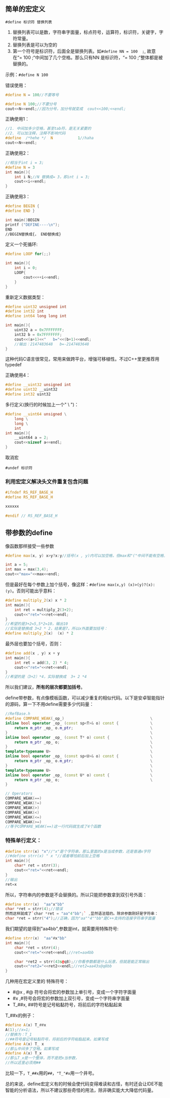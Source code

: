 ## 简单的宏定义

`#define 标识符 替换列表`

1. 替换列表可以是数，字符串字面量，标点符号，运算符，标识符，关键字，字符常量。
2. 替换列表是可以为空的
3. 第一个符号是标识符，后面全是替换列表。如`#define NN = 100  ;`,  故意在“=  100  ;“中间加了几个空格。那么只有NN 是标识符，“= 100  ;“整体都是被替换的。

示例：`#define N 100`

错误使用：

```c++
#define N = 100//不要等号

#define N 100;//不要分号
cout<<N<<endl;//因为分号，加分号就变成  cout<<100;<<endl;
```

正确使用1：

```c++
//1. 中间加多少空格，甚至tab符，是无关紧要的
//2. 可以加注释，注释不影响代码
#define  /*hehe */  N			1//haha
cout<<N<<endl;
```

正确使用2：

```c++
//相当于int i = 3;
#define N = 3
int main(){
	int i N;//N 替换成= 3，即int i = 3;
	cout<<i<<endl;
}
```

正确使用3：

```c++
#define BEGIN {
#define END }

int main()BEGIN
printf ("DEFINE----\n");
END
//BEGIN替换成{， END替换成}
```

定义一个死循环:

```c++
#define LOOP for(;;)

int main(){
	int i = 0;
	LOOP{
		cout<<++i<<endl;
	}
}

```

重新定义数据类型：

```c++
#define uint32 unsigned int
#define int32 int
#define int64 long long int

int main(){
	uint32 a = 0x7FFFFFFF;
	int32 b = 0x7FFFFFFF;
	cout<<(a+1)<<"   b="<<(b+1)<<endl;
    //输出：2147483648   b=-2147483648
}
```

这种代码C语言很常见，常用来做跨平台，增强可移植性。不过C++里更推荐用typedef

正确使用4：

```c++
#define __uint32 unsigned int
#define uint32 __uint32
#define int32 uint32
```

多行定义(换行的时候加上一个" \ ")：

```c++
#define __uint64 unsigned \
	long \
	long \
	int
int main(){
	__uint64 a = 2;
	cout<<sizeof a<<endl;
}
```

取消宏

`#undef 标识符`

### 利用宏定义解决头文件重复包含问题

```c++
#ifndef RS_REF_BASE_H
#define RS_REF_BASE_H

xxxxxx
    
#endif // RS_REF_BASE_H
```

## 带参数的define

像函数那样接受一些参数

```c++
#define max(x, y) x>y?x:y//括号(x , y)内可以加空格，但max和"("中间不能有空格，否则(x,y)不是参数，而是被替换的部分

int a = 5;
int max = max(3,4);
cout<<"max="<<max<<endl;
```

但是最好在每个参数上加个括号，像这样：`#define max(x,y) (x)>(y)?(x):(y)`。否则可能出乎意料：

```c++
#define multiply_2(x) x * 2
int main(){
	int ret = multiply_2(3+2);
	cout<<"ret="<<ret<<endl;
}
//希望的是3+2=5,5*2=10，输出10
//实际是替换成 3+2 * 2，结果是7。所以x外面要加括号：
#define multiply_2(x)  (x) * 2
```

最外层也要加个括号，否则：

```c++
#define add(x , y) x + y
int main(){
	int ret = add(3, 2) * 4;
	cout<<"ret="<<ret<<endl;
}
//希望的是（3+2）*4，实际替换成  3+ 2 *4
```

所以我们建议，**所有的层次都要加括号**。



define带参数，有点像模板函数，可以减少重复的相似代码。以下是安卓智能指针的源码，算一下不用define需要多少代码量：

```c++
//RefBase.h
#define COMPARE_WEAK(_op_)                                      \
inline bool operator _op_ (const sp<T>& o) const {              \
    return m_ptr _op_ o.m_ptr;                                  \
}                                                               \
inline bool operator _op_ (const T* o) const {                  \
    return m_ptr _op_ o;                                        \
}                                                               \
template<typename U>                                            \
inline bool operator _op_ (const sp<U>& o) const {              \
    return m_ptr _op_ o.m_ptr;                                  \
}                                                               \
template<typename U>                                            \
inline bool operator _op_ (const U* o) const {                  \
    return m_ptr _op_ o;                                        \
}

// Operators
COMPARE_WEAK(==)
COMPARE_WEAK(!=)
COMPARE_WEAK(>)
COMPARE_WEAK(<)
COMPARE_WEAK(<=)
COMPARE_WEAK(>=)
//等于COMPARE_WEAK(==)这一行代码就生成了4个函数
```



### 特殊单行定义：

```c++
#define strr(x) "x"//"x"是个字符串，那么里面的x是当成参数，还是普通x字符
//#define strr(x) " x "//或者哪怕前后加上空格
int main(){
	char* ret = strr(3);
	cout<<"ret="<<ret<<endl;
}
//输出
ret=x
```

所以，字符串内的参数是不会替换的。所以只能把参数拿到双引号外面：

```c++
#define strr(x)  "aa"x"bb"
char *ret = strr(4);//错误
然而这样就成了`char *ret = "aa"4"bb";` ,显然语法错的。除非参数刚好是字符串：
char *ret = strr("4");//正确，因为"aa""4""bb"是C++支持的连接字符串字面量
```
我们期望的是得到"aa4bb",参数是int，就需要用特殊符号:
```c++
#define strr(x)  "aa"#x"bb"
int main(){
	char *ret = strr(4);
	cout<<"ret="<<ret<<endl;//ret=aa4bb

	char *ret2 = strr(43s@q8);//你看参数都是什么玩意，但就是能正常输出
	cout<<"ret2="<<ret2<<endl;//ret2=aa43s@q8bb
}
```

几种用在宏定义里的 特殊符号：

* #@x , #@ 符号会将宏的参数加上单引号，变成一个字符字面量
*  \#x ,#符号会将宏的参数加上双引号，变成一个字符串字面量
* T_##x, ##符号是记号粘黏符号，将前后的字符粘黏起来

T_##x的例子：

```c++
#define A(x) T_##x
A(1);//x=1;
//替换为：T_1
//##符号是记号粘黏符号，将前后的字符粘黏起来。如果写成
#define A(x) T_ x
//那么中间多了空格。如果写成
#define A(x) T_x
//那么T_x是一个整体，而不是把x当参数，
//所以这里必须用##
```

比较一下，`T_##x`用的`##`，`"T_"#x`用一个井号。

总的来说，define宏定义有的时候会使代码变得难读和古怪，有时还会让IDE不能智能的分析语法，所以不建议那些奇怪的用法，除非确实能大大降低代码量。